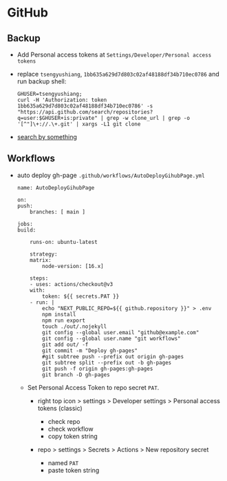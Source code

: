 # GitHub

## Backup

- Add Personal access tokens at `Settings/Developer/Personal access tokens`
- replace `tsengyushiang`, `1bb635a629d7d803c02af48188df34b710ec0786` and run backup shell:

    ```
    GHUSER=tsengyushiang; 
    curl -H 'Authorization: token 1bb635a629d7d803c02af48188df34b710ec0786' -s "https://api.github.com/search/repositories?q=user:$GHUSER+is:private" | grep -w clone_url | grep -o '[^"]\+://.\+.git' | xargs -L1 git clone
    ```
- [search by something](https://docs.github.com/en/free-pro-team@latest/github/searching-for-information-on-github/searching-for-repositories)


## Workflows

- auto deploy gh-page `.github/workflows/AutoDeployGihubPage.yml`


    ```
    name: AutoDeployGihubPage

    on:
    push:
        branches: [ main ]

    jobs:
    build:

        runs-on: ubuntu-latest

        strategy:
        matrix:
            node-version: [16.x]
            
        steps:
        - uses: actions/checkout@v3
        with:
            token: ${{ secrets.PAT }}
        - run: |
            echo "NEXT_PUBLIC_REPO=${{ github.repository }}" > .env
            npm install
            npm run export
            touch ./out/.nojekyll
            git config --global user.email "github@example.com"
            git config --global user.name "git workflows"
            git add out/ -f
            git commit -m "Deploy gh-pages"          
            #git subtree push --prefix out origin gh-pages
            git subtree split --prefix out -b gh-pages
            git push -f origin gh-pages:gh-pages
            git branch -D gh-pages
    ```

    - Set Personal Access Token to repo secret `PAT`.

        * right top icon > settings >  Developer settings > Personal access tokens (classic)
            - check repo
            - check workflow
            - copy token string

        * repo > settings > Secrets > Actions > New repository secret
        
            - named `PAT`
            - paste token string